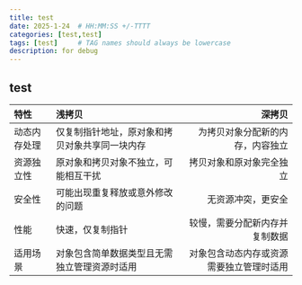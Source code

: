 ```yaml
---
title: test
date: 2025-1-24  # HH:MM:SS +/-TTTT
categories: [test,test]
tags: [test]     # TAG names should always be lowercase
description: for debug
---
```



## test

| 特性         | 浅拷贝                                         |                                   深拷贝 |
| :----------- | :--------------------------------------------- | ---------------------------------------: |
| 动态内存处理 | 仅复制指针地址，原对象和拷贝对象共享同一块内存 |         为拷贝对象分配新的内存，内容独立 |
| 资源独立性   | 原对象和拷贝对象不独立，可能相互干扰           |                 拷贝对象和原对象完全独立 |
| 安全性       | 可能出现重复释放或意外修改的问题               |                       无资源冲突，更安全 |
| 性能         | 快速，仅复制指针                               |           较慢，需要分配新内存并复制数据 |
| 适用场景     | 对象包含简单数据类型且无需独立管理资源时适用   | 对象包含动态内存或资源需要独立管理时适用 |
